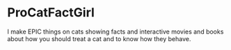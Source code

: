 # ProCatFactGirl
I make EPIC things on cats showing facts and interactive movies and books about how you should treat a cat and to know how they behave.
